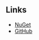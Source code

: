 ## Links

- [NuGet](https://www.nuget.org/packages/Guilded.NET/)
- [GitHub](https://github.com/IdkGoodName/Guilded.NET/)